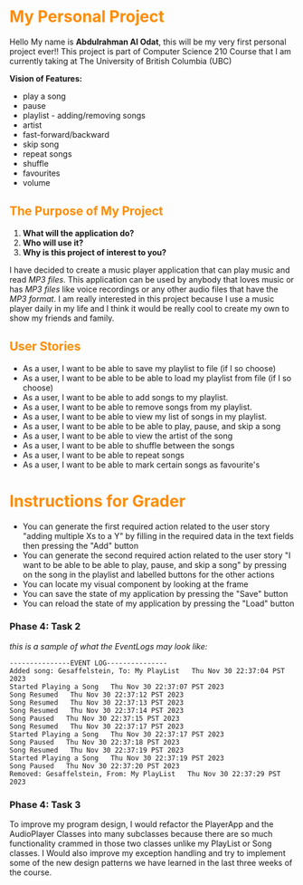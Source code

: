 
<span style="color:darkorange">

# My Personal Project

</span>

Hello My name is **Abdulrahman Al Odat**, this will be my very first personal project ever!!
This project is part of Computer Science 210 Course that I am currently
taking at The University of British Columbia (UBC)



**Vision of Features:**
- play a song 
- pause 
- playlist - adding/removing songs
- artist 
- fast-forward/backward 
- skip song
- repeat songs
- shuffle 
- favourites
- volume 

<span style="color:darkorange">

## The Purpose of My Project

</span>


1. **What will the application do?**
2. **Who will use it?**
3. **Why is this project of interest to you?**



I have decided to create a music player application that can play music and read *MP3 files*.
This application can be used by anybody that loves music or has *MP3 files* like voice recordings or any other audio files that have the *MP3 format*. 
I am really interested in this project because I use a music player daily in my life and I think it would be really cool to create my own to show my friends and family.



<span style="color:darkorange">

## User Stories

</span>

- As a user, I want to be able to save my playlist to file (if I so choose)
- As a user, I want to be able to be able to load my playlist from file (if I so choose)
- As a user, I want to be able to add songs to my playlist. 
- As a user, I want to be able to remove songs from my playlist.
- As a user, I want to be able to view my list of songs in my playlist.
- As a user, I want to be able to be able to play, pause, and skip a song
- As a user, I want to be able to view the artist of the song
- As a user, I want to be able to shuffle between the songs
- As a user, I want to be able to repeat songs
- As a user, I want to be able to mark certain songs as favourite's

<span style="color:darkorange">

# Instructions for Grader
</span>

- You can generate the first required action related to the user story "adding multiple Xs to a Y" by filling in the 
required data in the text fields then pressing the "Add" button
- You can generate the second required action related to the user story
"I want to be able to be able to play, pause, and skip a song" by pressing on the song in the playlist and labelled
buttons for the other actions
- You can locate my visual component by looking at the frame
- You can save the state of my application by pressing the "Save" button
- You can reload the state of my application by pressing the "Load" button



### Phase 4: Task 2

_this is a sample of what the EventLogs may look like:_

```
---------------EVENT LOG---------------
Added song: Gesaffelstein, To: My PlayList   Thu Nov 30 22:37:04 PST 2023
Started Playing a Song   Thu Nov 30 22:37:07 PST 2023
Song Resumed   Thu Nov 30 22:37:12 PST 2023
Song Resumed   Thu Nov 30 22:37:13 PST 2023
Song Resumed   Thu Nov 30 22:37:14 PST 2023
Song Paused   Thu Nov 30 22:37:15 PST 2023
Song Resumed   Thu Nov 30 22:37:17 PST 2023
Started Playing a Song   Thu Nov 30 22:37:17 PST 2023
Song Paused   Thu Nov 30 22:37:18 PST 2023
Song Resumed   Thu Nov 30 22:37:19 PST 2023
Started Playing a Song   Thu Nov 30 22:37:19 PST 2023
Song Paused   Thu Nov 30 22:37:20 PST 2023
Removed: Gesaffelstein, From: My PlayList   Thu Nov 30 22:37:29 PST 2023
```


### Phase 4: Task 3

To improve my program design, I would refactor the PlayerApp and the AudioPlayer Classes into 
many subclasses because there are so much functionality crammed in those two classes unlike my PlayList or Song classes.
I Would also improve my exception handling and try to implement some of the new design patterns we have learned 
in the last three weeks of the course.
